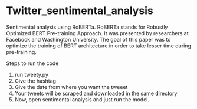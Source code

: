 # Twitter_sentimental_analysis

Sentimental analysis using RoBERTa.
RoBERTa stands for Robustly Optimized BERT Pre-training Approach. It was presented by researchers at Facebook and Washington University.
The goal of this paper was to optimize the training of BERT architecture in order to take lesser time during pre-training.

Steps to run the code
1) run tweety.py 
2) Give the hashtag
3) Give the date from where you want the tweeet
4) Your tweets will be scraped and downloaded in the same directory
5) Now, open sentimental analysis and just run the model.









